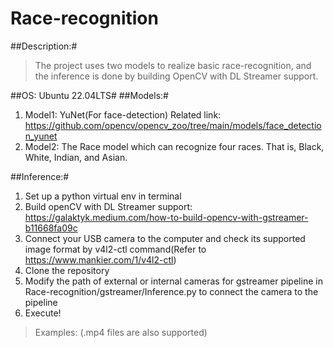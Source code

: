 # Race-recognition
##Description:#
>The project uses two models to realize basic race-recognition, and the inference is done by building OpenCV with DL Streamer support.
  
##OS: Ubuntu 22.04LTS#
##Models:#
1. Model1: YuNet(For face-detection) Related link: https://github.com/opencv/opencv_zoo/tree/main/models/face_detection_yunet
2. Model2: The Race model which can recognize four races. That is, Black, White, Indian, and Asian.
>
##Inference:#
1. Set up a python virtual env in terminal 
2. Build openCV with DL Streamer support: https://galaktyk.medium.com/how-to-build-opencv-with-gstreamer-b11668fa09c
3. Connect your USB camera to the computer and check its supported image format by v4l2-ctl command(Refer to https://www.mankier.com/1/v4l2-ctl)
4. Clone the repository
5. Modify the path of external or internal cameras for gstreamer pipeline in Race-recognition/gstreamer/Inference.py to connect the camera to the pipeline
6. Execute!
>
>Examples: (.mp4 files are also supported)

    
    


